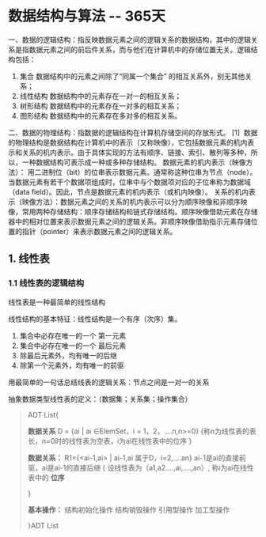  # 数据结构与算法 -- 365天
 
一、数据的逻辑结构：指反映数据元素之间的逻辑关系的数据结构，其中的逻辑关系是指数据元素之间的前后件关系，而与他们在计算机中的存储位置无关。逻辑结构包括：
1. 集合
数据结构中的元素之间除了“同属一个集合” 的相互关系外，别无其他关系；
2. 线性结构
数据结构中的元素存在一对一的相互关系；
3. 树形结构
数据结构中的元素存在一对多的相互关系；
4. 图形结构
数据结构中的元素存在多对多的相互关系。

二、数据的物理结构：指数据的逻辑结构在计算机存储空间的存放形式。 [1] 
数据的物理结构是数据结构在计算机中的表示（又称映像），它包括数据元素的机内表示和关系的机内表示。由于具体实现的方法有顺序、链接、索引、散列等多种，所以，一种数据结构可表示成一种或多种存储结构。
数据元素的机内表示（映像方法）： 用二进制位（bit）的位串表示数据元素。通常称这种位串为节点（node）。当数据元素有若干个数据项组成时，位串中与个数据项对应的子位串称为数据域（data field）。因此，节点是数据元素的机内表示（或机内映像）。
关系的机内表示（映像方法）：数据元素之间的关系的机内表示可以分为顺序映像和非顺序映像，常用两种存储结构：顺序存储结构和链式存储结构。顺序映像借助元素在存储器中的相对位置来表示数据元素之间的逻辑关系。非顺序映像借助指示元素存储位置的指针（pointer）来表示数据元素之间的逻辑关系。

## 1. 线性表
### 1.1 线性表的逻辑结构

线性表是一种最简单的线性结构

线性结构的基本特征：线性结构是一个有序（次序）集。
1. 集合中必存在唯一的一个 第一元素  
2. 集合中必存在唯一的一个 最后元素  
3. 除最后元素外，均有唯一的后继 
4. 除第一个元素外，均有唯一的前驱

用最简单的一句话总结线表的逻辑关系：节点之间是一对一的关系

抽象数据类型线性表的定义：（数据集；关系集；操作集合）
> ADT List{
> 
> **数据关系**
> D = {ai | ai ∈ElemSet，i = 1，2，....n,n>=0} 
> {称n为线性表的表长，n=0时的线性表为空表，i为ai在线性表中的位序 }
> 
> **数据关系：**
> R1={<ai-1,ai> | ai-1,ai 属于D，i=2,....an} ai-1是ai的直接前驱，ai是ai-1的直接后继
> {
> 设线性表为（a1,a2....,ai,....,an）,
> 称i为ai在线性表中的 **位序**
> 
> }
>
> **基本操作：**
>      结构初始化操作
>      结构销毁操作
>      引用型操作
>      加工型操作
> 
>     
> }ADT List



